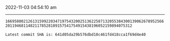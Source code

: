 2022-11-03 04:54:10 am

---

`166958002126131599220347197543200251362258713205538430013906267895256620119468114821178528109157541754915438196052159894075312`

`Latest commit SHA is: 641d05da29b576dbd10c461fd418cca1f69d4e40 `
